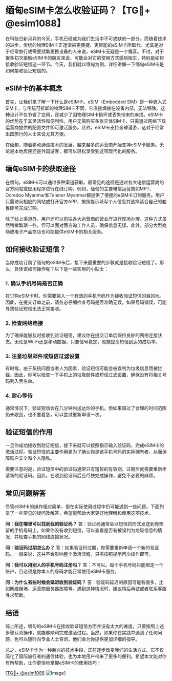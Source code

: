# 缅甸eSIM卡怎么收验证码？【TG💪+ @esim1088】

在科技日新月异的今天，手机已经成为我们生活中不可或缺的一部分。而随着技术的进步，传统的物理SIM卡正逐渐被更便捷、更智能的eSIM卡所取代。尤其是对于经常旅行或需要频繁更换设备的人来说，eSIM卡无疑是一个福音。不过，对于很多初次接触eSIM卡的朋友来说，可能会对它的使用方式感到陌生，特别是如何接收验证短信这一环节。今天，我们就以缅甸为例，详细讲解一下缅甸eSIM卡是如何接收验证短信的。

## eSIM卡的基本概念

首先，让我们来了解一下什么是eSIM卡。eSIM（Embedded SIM）是一种嵌入式SIM卡，与传统可拆卸的物理SIM卡不同，它直接焊接在设备内部，无法移除。这种设计不仅节省了空间，还减少了因物理SIM卡损坏或丢失带来的麻烦。eSIM卡的优势在于其灵活性和便利性。用户无需购买多张实体SIM卡，只需通过网络下载运营商提供的配置文件即可激活服务。此外，eSIM卡支持全球漫游，这对于经常出国旅行的人士来说尤其方便。

在缅甸，随着移动通信技术的发展，越来越多的运营商开始支持eSIM卡服务。无论是本地居民还是外国游客，都可以轻松享受到这项现代化的服务。

## 缅甸eSIM卡的获取途径

在缅甸，eSIM卡可以通过多种渠道获取。最常见的途径是通过各大电信运营商的官方网站或应用程序进行在线订购。例如，缅甸的主要电信运营商如MPT、Ooredoo Myanmar和Telenor Myanmar都提供了便捷的eSIM卡订购服务。用户只需访问相应的网站或打开官方APP，按照提示填写个人信息并选择适合自己的套餐即可完成订购。

除了线上渠道外，用户还可以前往各大运营商的营业厅进行现场办理。这种方式虽然稍微繁琐一些，但可以面对面咨询工作人员，确保信息无误。此外，部分大型商场或电子产品商店也可能提供eSIM卡的相关服务。

## 如何接收验证短信？

当你成功订购了缅甸的eSIM卡后，接下来最重要的步骤就是接收验证短信了。那么，具体该如何操作呢？以下是一些实用的小贴士：

### 1. 确认手机号码是否正确
在订购eSIM卡时，你需要输入一个有效的手机号码作为接收验证短信的目的地。因此，在提交订单之前，请务必仔细检查号码是否准确无误。如果号码错误，可能导致验证短信无法正常接收。

### 2. 检查网络连接
为了确保能够及时接收到验证短信，建议你在提交订单后保持良好的网络连接状态。无论是Wi-Fi还是移动数据，只要信号稳定，就能提高短信到达的成功率。

### 3. 注意垃圾邮件或短信过滤设置
有时候，由于系统问题或者人为因素，验证短信可能会被误判为垃圾信息而被拦截。因此，你可以检查一下手机上的垃圾邮件或短信过滤设置，确保没有将相关号码列入黑名单。

### 4. 耐心等待
通常情况下，验证短信会在几分钟内送达你的手机。但如果超过了合理的时间范围仍未收到，也不要着急，可以尝试重新申请一次。

## 验证短信的作用

一旦你成功接收到验证短信，接下来就可以按照指示输入验证码，完成eSIM卡的激活过程。验证短信的主要作用是为了确认你是该手机号码的实际拥有者，从而保障账户安全和个人隐私。

需要注意的是，验证短信中的验证码通常只有短暂的有效期，过期后就需要重新申请新的验证码。因此，在收到验证码后应尽快完成操作，避免不必要的麻烦。

## 常见问题解答

尽管eSIM卡的操作相对简单，但在实际使用过程中仍可能遇到一些问题。下面列举了一些常见的疑问及解答，希望能帮助大家更好地理解和使用这项技术。

**问：我在哪里可以找到我的验证码？**
答：验证码通常会以短信的形式发送到你预留的手机号码上。如果你没有收到短信，可以查看是否有被误判为垃圾信息的情况，并检查手机的网络连接状况。

**问：验证码过期怎么办？**
答：如果验证码过期，你需要重新申请一个新的验证码。一般来说，这并不会影响整个激活流程，只需按照提示再次操作即可。

**问：我可以用别人的手机号码注册吗？**
答：不可以。每个手机号码只能绑定一个账户，且必须是你本人的号码才能正常使用eSIM卡服务。

**问：为什么有些时候会延迟收到验证码？**
答：验证码延迟的原因可能有很多，比如网络拥堵、运营商服务器故障等。遇到这种情况时，建议稍后再试或者联系客服寻求帮助。

## 结语

综上所述，缅甸的eSIM卡在接收验证短信方面并没有太大的难度，只要按照上述步骤认真操作，就能够顺利完成激活过程。当然，如果你在实践中遇到了任何问题，也可以随时向专业人士咨询，他们会为你提供更加详细的指导。

总之，eSIM卡作为一种新兴的技术手段，正在逐步改变我们的生活方式。它不仅简化了国际旅行者的通信体验，也为本地用户带来了更多的便利。希望本文能对你有所帮助，让你更快地掌握eSIM卡的使用技巧！

[[TG💪+ @esim1088](https://t.me/s/esim1088) ![Image](https://i.postimg.cc/4NQfJmqS/Snipaste-2025-05-13-00-14-12.png)]